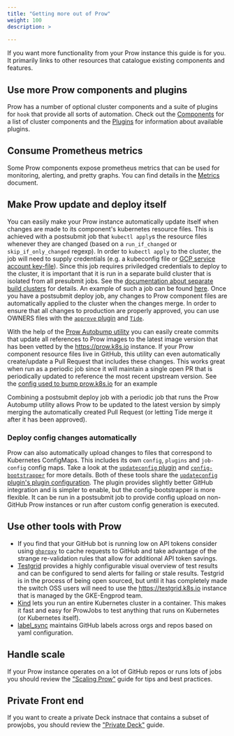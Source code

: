 ```yaml
---
title: "Getting more out of Prow"
weight: 100
description: >
  
---
```


If you want more functionality from your Prow instance this guide is for you. It primarily links to other resources that catalogue existing components and features.

## Use more Prow components and plugins

Prow has a number of optional cluster components and a suite of plugins for `hook` that provide all sorts of automation. Check out the [Components](/docs/components/) for a list of cluster components and the [Plugins](/docs/components/plugins/) for information about available plugins.

## Consume Prometheus metrics

Some Prow components expose prometheus metrics that can be used for monitoring, alerting, and pretty graphs. You can find details in the [Metrics](/docs/metrics/) document.

## Make Prow update and deploy itself

You can easily make your Prow instance automatically update itself when changes
are made to its component's kubernetes resource files. This is achieved with a
postsubmit job that `kubectl apply`s the resource files whenever they are
changed (based on a `run_if_changed` or `skip_if_only_changed` regexp). In
order to `kubectl apply` to the cluster, the job will need to supply credentials
(e.g. a kubeconfig file or
[GCP service account key-file](https://github.com/kubernetes-sigs/prow/tree/main/pkg/gcloud-deployer-service-account.sh)). Since
this job requires priviledged credentials to deploy to the cluster, it is
important that it is run in a separate build cluster that is isolated from all
presubmit jobs. See the
[documentation about separate build clusters](/docs/scaling/#separate-build-clusters)
for details. An example of such a job can be found
[here](https://github.com/istio/test-infra/blob/45526926b4f1cd09147d54d23abc4a4258e62860/prow/cluster/jobs/istio/test-infra/istio.test-infra.trusted.master.yaml#L2-L28).
Once you have a postsubmit deploy job, any changes to Prow component files are
automatically applied to the cluster when the changes merge. In order to ensure
that all changes to production are properly approved, you can use OWNERS files
with the [`approve` plugin](/docs/components/plugins/approve/) and [`Tide`](/docs/components/core/tide/).

With the help of the [Prow Autobump utility](/docs/components/cli-tools/generic-autobumper/) you can easily create commits that update all references to Prow images to the latest image version that has been vetted by the <https://prow.k8s.io> instance. If your Prow component resource files live in GitHub, this utility can even automatically create/update a Pull Request that includes these changes. This works great when run as a periodic job since it will maintain a single open PR that is periodically updated to reference the most recent upstream version. See the [config used to bump prow.k8s.io](https://github.com/kubernetes/test-infra/tree/master/config/prow/autobump-config/prow-component-autobump-config.yaml) for an example

Combining a postsubmit deploy job with a periodic job that runs the Prow Autobump utility allows Prow to be updated to the latest version by simply merging the automatically created Pull Request (or letting Tide merge it after it has been approved).

### Deploy config changes automatically

Prow can also automatically upload changes to files that correspond to Kubernetes ConfigMaps. This includes its own `config`, `plugins` and `job-config` config maps. Take a look at the [`updateconfig` plugin](/docs/components/plugins/updateconfig/) and [`config-bootstrapper`](/docs/components/cli-tools/config-bootstrapper/) for more details. Both of these tools share the [`updateconfig` plugin's plugin configuration](https://github.com/kubernetes/test-infra/blob/531f2a5e6b6fb60e3262340a86992029aa59808f/prow/plugins/config.go#L69). The plugin provides slightly better GitHub integration and is simpler to enable, but the config-bootstrapper is more flexible. It can be run in a postsubmit job to provide config upload on non-GitHub Prow instances or run after custom config generation is executed.

## Use other tools with Prow

* If you find that your GitHub bot is running low on API tokens consider using [`ghproxy`](https://github.com/kubernetes/test-infra/tree/master/ghproxy) to cache requests to GitHub and take advantage of the strange re-validation rules that allow for additional API token savings.
* [Testgrid](https://github.com/kubernetes/test-infra/tree/master/testgrid) provides a highly configurable visual overview of test results and can be configured to send alerts for failing or stale results. Testgrid is in the process of being open sourced, but until it has completely made the switch OSS users will need to use the <https://testgrid.k8s.io> instance that is managed by the GKE-Engprod team.
* [Kind](https://github.com/kubernetes-sigs/kind) lets you run an entire Kubernetes cluster in a container. This makes it fast and easy for ProwJobs to test anything that runs on Kubernetes (or Kubernetes itself).
* [label_sync](https://github.com/kubernetes/test-infra/tree/master/label_sync) maintains GitHub labels across orgs and repos based on yaml configuration.

## Handle scale

If your Prow instance operates on a lot of GitHub repos or runs lots of jobs you should review the ["Scaling Prow"](/docs/scaling/) guide for tips and best practices.

## Private Front end

If you want to create a private Deck instnace that contains a subset of prowjobs, you should review the ["Private Deck"](/docs/private-deck/) guide.
